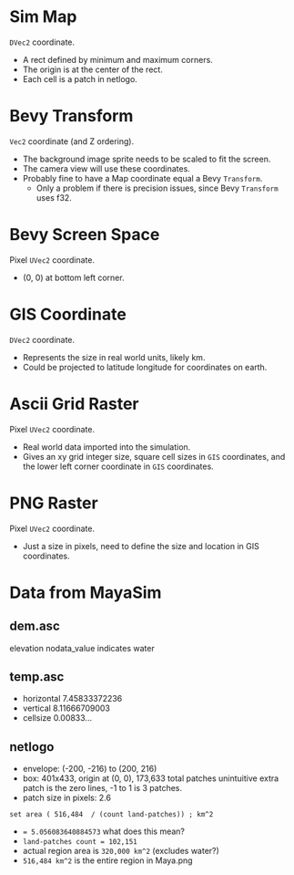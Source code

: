 # Sim Map
`DVec2` coordinate.
- A rect defined by minimum and maximum corners.
- The origin is at the center of the rect.
- Each cell is a patch in netlogo.

# Bevy Transform
`Vec2` coordinate (and Z ordering).
- The background image sprite needs to be scaled to fit the screen.
- The camera view will use these coordinates.
- Probably fine to have a Map coordinate equal a Bevy `Transform`.
    - Only a problem if there is precision issues, since Bevy `Transform` uses f32.

# Bevy Screen Space
Pixel `UVec2` coordinate.
- (0, 0) at bottom left corner.

# GIS Coordinate
`DVec2` coordinate.
- Represents the size in real world units, likely km.
- Could be projected to latitude longitude for coordinates on earth.

# Ascii Grid Raster
Pixel `UVec2` coordinate.
- Real world data imported into the simulation.
- Gives an xy grid integer size, square cell sizes in `GIS` coordinates, and the lower left corner coordinate in `GIS` coordinates.

# PNG Raster
Pixel `UVec2` coordinate. 
- Just a size in pixels, need to define the size and location in GIS coordinates.

# Data from MayaSim
## dem.asc
elevation
nodata_value indicates water
## temp.asc
- horizontal 7.45833372236
- vertical 8.11666709003
- cellsize 0.00833...
## netlogo
- envelope: (-200, -216) to (200, 216)
- box: 401x433, origin at (0, 0), 173,633 total patches
unintuitive extra patch is the zero lines, -1 to 1 is 3 patches.
- patch size in pixels: 2.6

`set area ( 516,484  / (count land-patches)) ; km^2`
- `= 5.056083640884573` what does this mean?
- `land-patches count = 102,151`
- actual region area is `320,000 km^2` (excludes water?)
- `516,484 km^2` is the entire region in Maya.png

